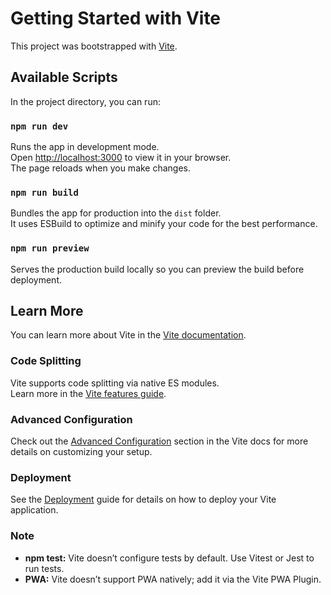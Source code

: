 # Getting Started with Vite

This project was bootstrapped with [Vite](https://vitejs.dev).

## Available Scripts

In the project directory, you can run:

### `npm run dev`

Runs the app in development mode.  
Open [http://localhost:3000](http://localhost:3000) to view it in your browser.  
The page reloads when you make changes.

### `npm run build`

Bundles the app for production into the `dist` folder.  
It uses ESBuild to optimize and minify your code for the best performance.

### `npm run preview`

Serves the production build locally so you can preview the build before deployment.

## Learn More

You can learn more about Vite in the [Vite documentation](https://vitejs.dev/guide/).

### Code Splitting

Vite supports code splitting via native ES modules.  
Learn more in the [Vite features guide](https://vitejs.dev/guide/features.html#code-splitting).

### Advanced Configuration

Check out the [Advanced Configuration](https://vitejs.dev/config/) section in the Vite docs for more details on customizing your setup.

### Deployment

See the [Deployment](https://vitejs.dev/guide/static-deploy.html) guide for details on how to deploy your Vite application.

### Note

- **npm test:** Vite doesn’t configure tests by default. Use Vitest or Jest to run tests. 
- **PWA:** Vite doesn’t support PWA natively; add it via the Vite PWA Plugin.